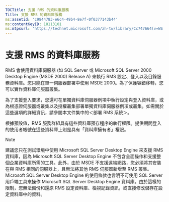 ```yaml
---
TOCTitle: 支援 RMS 的資料庫服務
Title: 支援 RMS 的資料庫服務
ms:assetid: 'c9844783-e6c4-49b4-8e7f-0f0377143b44'
ms:contentKeyID: 18113101
ms:mtpsurl: 'https://technet.microsoft.com/zh-tw/library/Cc747664(v=WS.10)'
---
```


支援 RMS 的資料庫服務
=====================

RMS 會使用資料庫伺服器 (如 SQL Server 或 Microsoft SQL Server 2000 Desktop Engine (MSDE 2000) Release A) 來執行 RMS 設定、登入以及目錄服務資料庫。您只能在單一伺服器部署中使用 MSDE 2000。為了保護容錯移轉，您可以實作資料庫伺服器叢集。

為了支援登入要求，您還可在單獨資料庫伺服器例項中執行設定與登入資料庫，或為根憑證伺服器或叢集以及授權叢集部署單獨資料庫伺服器例項或叢集。如需關於這些選項的詳細資訊，請參閱本文件集中的＜部署 RMS 系統＞。

根據預設值，RMS 服務群組具有這些資料庫預存程序的執行權限。提供期間登入的使用者帳號在這些資料庫上則是具有「資料庫擁有者」權限。

> [!Note]  
> 建議您只在測試環境中使用 Microsoft SQL Server Desktop Engine 來支援 RMS 資料庫，因為 Microsoft SQL Server Desktop Engine 不包含全面操作和支援整個企業資料庫所需的工具。此外，由於 MSDE 不支援遠端網路，您必須將其安裝在與 RMS 相同的伺服器上，且無法將其他 RMS 伺服器新增至 RMS 叢集。Microsoft SQL Server Desktop Engine 的使用條款也言明不可使用 SQL Server 用戶端工具來操作 Microsoft SQL Server Desktop Engine 資料庫。由於這樣的限制，您無法備份和還原 RMS 設定資料庫、檢視記錄資訊，或直接修改儲存在設定資料庫中的資料。 
